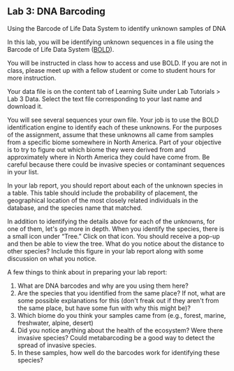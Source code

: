 ## Lab 3: DNA Barcoding

Using the Barcode of Life Data System to identify unknown samples of DNA

In this lab, you will be identifying unknown sequences in a file using the Barcode of Life Data System ([BOLD](boldsystems.org)).

You will be instructed in class how to access and use BOLD. If you are not in class, please meet up with a fellow student or come to student hours for more instruction.

Your data file is on the content tab of Learning Suite under Lab Tutorials > Lab 3 Data. Select the text file corresponding to your last name and download it.

You will see several sequences your own file. Your job is to use the BOLD identification engine to identify each of these unknowns. For the purposes of the assignment, assume that these unknowns all came from samples from a specific biome somewhere in North America. Part of your objective is to try to figure out which biome they were derived from and approximately where in North America they could have come from. Be careful because there could be invasive species or contaminant sequences in your list.

In your lab report, you should report about each of the unknown species in a table. This table should include the probability of placement, the geographical location of the most closely related individuals in the database, and the species name that matched. 

In addition to identifying the details above for each of the unknowns, for one of them, let's go more in depth. When you identify the species, there is a small icon under “Tree.” Click on that icon. You should receive a pop-up and then be able to view the tree. What do you notice about the distance to other species? Include this figure in your lab report along with some discussion on what you notice.

A few things to think about in preparing your lab report:
1.	What are DNA barcodes and why are you using them here?
2.	Are the species that you identified from the same place? If not, what are some possible explanations for this (don't freak out if they aren't from the same place, but have some fun with why this might be)?
3.	Which biome do you think your samples came from (e.g., forest, marine, freshwater, alpine, desert)
4.	Did you notice anything about the health of the ecosystem? Were there invasive species? Could metabarcoding be a good way to detect the spread of invasive species.
5.	In these samples, how well do the barcodes work for identifying these species?
